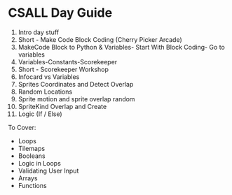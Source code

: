 # CSALL Day Guide

1. Intro day stuff
2. Short - Make Code Block Coding (Cherry Picker Arcade)
3. MakeCode Block to Python & Variables- Start With Block Coding- Go to variables
4. Variables-Constants-Scorekeeper
5. Short - Scorekeeper Workshop
6. Infocard vs Variables
7. Sprites Coordinates and Detect Overlap
8. Random Locations
9. Sprite motion and sprite overlap random
10. SpriteKind Overlap and Create
11. Logic (If / Else)

To Cover:

* Loops
* Tilemaps
* Booleans
* Logic in Loops
* Validating User Input
* Arrays
* Functions
